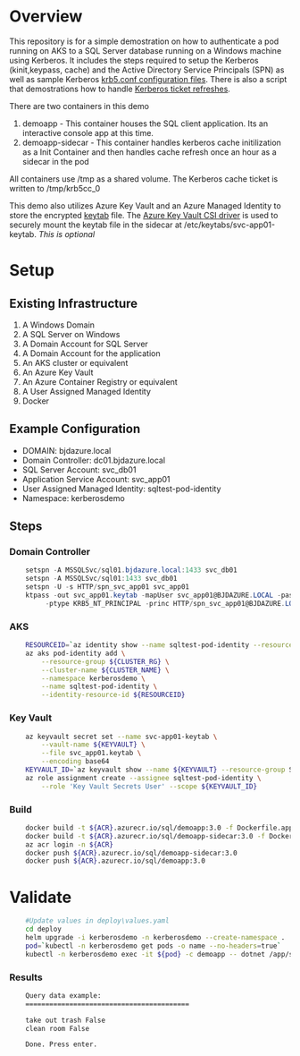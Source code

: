 # Overview
This repository is for a simple demostration on how to authenticate a pod running on AKS to a SQL Server database running on a Windows machine using Kerberos.  It includes the steps required to setup the Kerberos (kinit,keypass, cache) and the Active Directory Service Principals (SPN) as well as sample Kerberos [krb5.conf configuration files](./krb5/krb5.conf).  There is also a script that demostrations how to handle [Kerberos ticket refreshes](./scripts/kinit.sh).  

There are two containers in this demo
1. demoapp - This container houses the SQL client application. Its an interactive console app at this time. 
1. demoapp-sidecar - This container handles kerberos cache initilization as a Init Container and then handles cache refresh once an hour as a sidecar in the pod

All containers use /tmp as a shared volume. The Kerberos cache ticket is written to /tmp/krb5cc_0

This demo also utilizes Azure Key Vault and an Azure Managed Identity to store the encrypted [keytab](https://web.mit.edu/kerberos/krb5-1.12/doc/basic/keytab_def.html) file. The [Azure Key Vault CSI driver](https://docs.microsoft.com/en-us/azure/aks/csi-secrets-store-driver) is used to securely mount the keytab file in the sidecar at /etc/keytabs/svc-app01-keytab. _This is optional_

# Setup
## Existing Infrastructure 
1. A Windows Domain
1. A SQL Server on Windows 
1. A Domain Account for SQL Server
1. A Domain Account for the application 
1. An AKS cluster or equivalent 
1. An Azure Key Vault 
1. An Azure Container Registry or equivalent 
1. A User Assigned Managed Identity
1. Docker

## Example Configuration
* DOMAIN: bjdazure.local
* Domain Controller: dc01.bjdazure.local
* SQL Server Account: svc_db01
* Application Service Account: svc_app01
* User Assigned Managed Identity: sqltest-pod-identity
* Namespace: kerberosdemo

## Steps
### Domain Controller
```powershell
    setspn -A MSSQLSvc/sql01.bjdazure.local:1433 svc_db01
    setspn -A MSSQLSvc/sql01:1433 svc_db01
    setspn -U -s HTTP/spn_svc_app01 svc_app01
    ktpass -out svc_app01.keytab -mapUser svc_app01@BJDAZURE.LOCAL -pass ${PASSWORD}`
         -ptype KRB5_NT_PRINCIPAL -princ HTTP/spn_svc_app01@BJDAZURE.LOCAL
```

### AKS
```bash
    RESOURCEID=`az identity show --name sqltest-pod-identity --resource-group SQL_RG --query id -o tsv`
    az aks pod-identity add \
        --resource-group ${CLUSTER_RG} \
        --cluster-name ${CLUSTER_NAME} \
        --namespace kerberosdemo \
        --name sqltest-pod-identity \
        --identity-resource-id ${RESOURCEID}
```

### Key Vault
```bash
    az keyvault secret set --name svc-app01-keytab \
        --vault-name ${KEYVAULT} \
        --file svc_app01.keytab \
        --encoding base64
    KEYVAULT_ID=`az keyvault show --name ${KEYVAULT} --resource-group SQL_RG --query id -o tsv`
    az role assignment create --assignee sqltest-pod-identity \
        --role 'Key Vault Secrets User' --scope ${KEYVAULT_ID}
```

### Build
```bash
    docker build -t ${ACR}.azurecr.io/sql/demoapp:3.0 -f Dockerfile.app .
    docker build -t ${ACR}.azurecr.io/sql/demoapp-sidecar:3.0 -f Dockerfile.sidecar .
    az acr login -n ${ACR}
    docker push ${ACR}.azurecr.io/sql/demoapp-sidecar:3.0 
    docker push ${ACR}.azurecr.io/sql/demoapp:3.0 
```

# Validate
```bash
    #Update values in deploy\values.yaml
    cd deploy
    helm upgrade -i kerberosdemo -n kerberosdemo --create-namespace . 
    pod=`kubectl -n kerberosdemo get pods -o name --no-headers=true`
    kubectl -n kerberosdemo exec -it ${pod} -c demoapp -- dotnet /app/sql.dll
```

### Results
```bash
    Query data example:
    =========================================

    take out trash False
    clean room False

    Done. Press enter.
```
